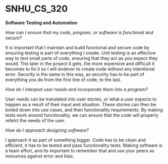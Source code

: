 # SNHU_CS_320
**Software Testing and Automation**

_How can I ensure that my code, program, or software is functional and secure?_

It is important that I maintain and build functional and secure code by ensuring testing is part of everything I create.  Unit testing is an effective way to test small parts of code, ensuring that they act as you expect they would.  The later in the project it gets, the more expensive and difficult it becomes to fix it so I will endevor to create code without any intentional error.  Security is the same in this way, as security has to be part of everything you do from the first line of code, to the last.

_How do I interpret user needs and incorporate them into a program?_

User needs can be translated into user stories, or what a user expects to happen as a result of their input and situation.  These stories can then be boiled down into use cases, and then functionality requirements.  By making tests work around functionality, we can ensure that the code will properly refelct the needs of the user.

_How do I approach designing software?_

I approach it as part of something bigger.  Code has to be clean and efficient, it has to be tested and pass functionality tests.  Making software is a team effort, and its important to remember that and use your peers as resources against error and bias.
